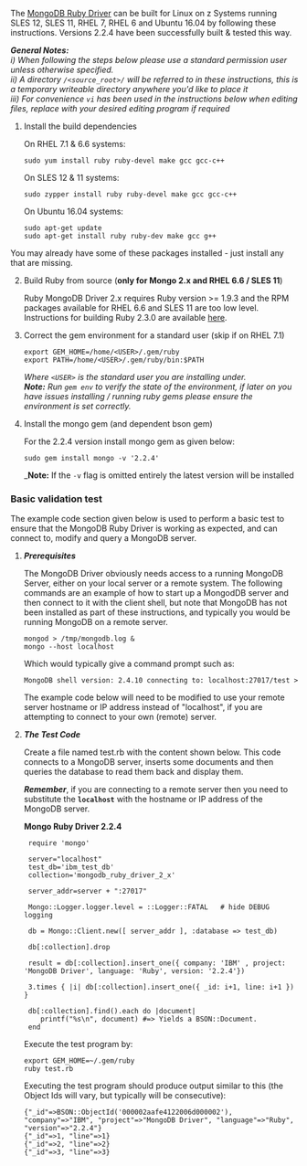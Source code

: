 The [MongoDB Ruby Driver](http://docs.mongodb.org/ecosystem/drivers/ruby/) can be built for Linux on z Systems running SLES 12, SLES 11, RHEL 7, RHEL 6 and Ubuntu 16.04 by following these instructions. Versions 2.2.4 have been successfully built & tested this way.

_**General Notes:**_ 	
_i) When following the steps below please use a standard permission user unless otherwise specified._  
_ii) A directory `/<source_root>/` will be referred to in these instructions, this is a temporary writeable directory anywhere you'd like to place it_  
_iii) For convenience `vi` has been used in the instructions below when editing files, replace with your desired editing program if required_


1. Install the build dependencies 

    On RHEL 7.1 & 6.6 systems:
    ```shell
    sudo yum install ruby ruby-devel make gcc gcc-c++
    ```
    On SLES 12 & 11 systems:
    ```shell
    sudo zypper install ruby ruby-devel make gcc gcc-c++
    ```
    On Ubuntu 16.04 systems:
    ```shell
    sudo apt-get update
    sudo apt-get install ruby ruby-dev make gcc g++
    ```
  You may already have some of these packages installed - just install any that are missing.

2. Build Ruby from source (**only for Mongo 2.x and RHEL 6.6 / SLES 11**)

    Ruby MongoDB Driver 2.x requires Ruby version >= 1.9.3 and the RPM packages available for RHEL 6.6 and SLES 11 are too low level. Instructions for building Ruby 2.3.0 are available [here](https://github.com/linux-on-ibm-z/docs/wiki/Building-Ruby).
3. Correct the gem environment for a standard user (skip if on RHEL 7.1)

    ```shell
    export GEM_HOME=/home/<USER>/.gem/ruby
    export PATH=/home/<USER>/.gem/ruby/bin:$PATH
    ```
    _Where `<USER>` is the standard user you are installing under._  
    _**Note:** Run `gem env` to verify the state of the environment, if later on you have issues installing / running ruby gems please ensure the environment is set correctly._
4. Install the mongo gem (and dependent bson gem)

	For the 2.2.4 version install mongo gem as given below:
    ```shell
    sudo gem install mongo -v '2.2.4'
    ```
    _**Note:** If the `-v` flag is omitted entirely the latest version will be installed

### Basic validation test
    
The example code section given below is used to perform a basic test to ensure that the MongoDB Ruby Driver is working as expected, and can connect to, modify and query a MongoDB server.

1. ***Prerequisites***

    The MongoDB Driver obviously needs access to a running MongoDB Server, either on your local server or a remote system. The following commands are an example of how to start up a MongodDB server and then connect to it with the client shell, but note that MongoDB has not been installed as part of these instructions, and typically you would be running MongoDB on a remote server.

    ```shell
    mongod > /tmp/mongodb.log &
    mongo --host localhost 
    ```
    Which would typically give a command prompt such as:
    
    ```shell
    MongoDB shell version: 2.4.10 connecting to: localhost:27017/test > 
    ```
    The example code below will need to be modified to use your remote server hostname or IP address instead of "localhost", if you are attempting to connect to your own (remote) server.
    
2. ***The Test Code***
    
    Create a file named test.rb with the content shown below.  This code connects to a MongoDB server, inserts some documents and then queries the database to read them back and display them. 
	
	_**Remember**_, if you are connecting to a remote server then you need to substitute the **`localhost`** with the hostname or IP address of the MongoDB server.
   
   **Mongo Ruby Driver 2.2.4**  
   
   ```shell
    require 'mongo'

    server="localhost"
    test_db='ibm_test_db'
    collection='mongodb_ruby_driver_2_x'

    server_addr=server + ":27017"

    Mongo::Logger.logger.level = ::Logger::FATAL   # hide DEBUG logging

    db = Mongo::Client.new([ server_addr ], :database => test_db)

    db[:collection].drop

    result = db[:collection].insert_one({ company: 'IBM' , project: 'MongoDB Driver', language: 'Ruby', version: '2.2.4'})

    3.times { |i| db[:collection].insert_one({ _id: i+1, line: i+1 }) }

    db[:collection].find().each do |document|
       printf("%s\n", document) #=> Yields a BSON::Document.
    end
    ```
    
    Execute the test program by:
    ```shell
    export GEM_HOME=~/.gem/ruby
    ruby test.rb
    ```
    Executing the test program should produce output similar to this (the Object Ids will vary, but typically will be consecutive):
    ```shell
    {"_id"=>BSON::ObjectId('000002aafe4122006d000002'), "company"=>"IBM", "project"=>"MongoDB Driver", "language"=>"Ruby", "version"=>"2.2.4"}
    {"_id"=>1, "line"=>1}
    {"_id"=>2, "line"=>2}
    {"_id"=>3, "line"=>3}

    ```
